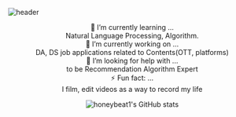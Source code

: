 ![header](https://capsule-render.vercel.app/api?type=waving&color=timeGradient&height=200&section=header&text=dahyun%20chung%20☁️&fontSize=70)


<!-- <div align="center"> -->
<div align="center">
  
   🌱 I’m currently learning ...   
     Natural Language Processing, Algorithm.   
   🔭 I’m currently working on ...   
     DA, DS job applications related to Contents(OTT, platforms)    
   🤔 I’m looking for help with ...  
     to be Recommendation Algorithm Expert  
   ⚡ Fun fact: ...  
     I film, edit videos as a way to record my life  
  
![honeybeat1's GitHub stats](https://github-readme-stats.vercel.app/api?username=honeybeat1&show_icons=true&theme=nord)
</div>

<!--
**honeybeat1/honeybeat1** is a ✨ _special_ ✨ repository because its `README.md` (this file) appears on your GitHub profile.

Here are some ideas to get you started:

- 🔭 I’m currently working on ...
- 🌱 I’m currently learning ...
- 👯 I’m looking to collaborate on ...
- 🤔 I’m looking for help with ...
- 💬 Ask me about ...
- 📫 How to reach me: ...
- 😄 Pronouns: ...
- ⚡ Fun fact: ...
-->
